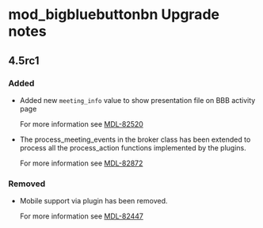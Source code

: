 # mod_bigbluebuttonbn Upgrade notes

## 4.5rc1

### Added

- Added new `meeting_info` value to show presentation file on BBB activity page

  For more information see [MDL-82520](https://tracker.moodle.org/browse/MDL-82520)
- The process_meeting_events in the broker class has been extended to process all the process_action functions implemented by the plugins.

  For more information see [MDL-82872](https://tracker.moodle.org/browse/MDL-82872)

### Removed

- Mobile support via plugin has been removed.

  For more information see [MDL-82447](https://tracker.moodle.org/browse/MDL-82447)
